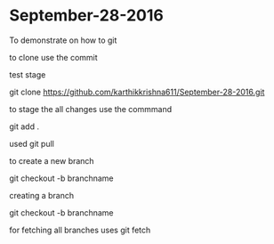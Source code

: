 # September-28-2016
To demonstrate on how to git

to clone use the commit

test stage 

git clone https://github.com/karthikkrishna611/September-28-2016.git

to stage the  all changes use the commmand

git add .

used git pull

to create a new branch 

git checkout -b branchname
 
creating a branch

git checkout -b branchname

for fetching all branches uses
git fetch
